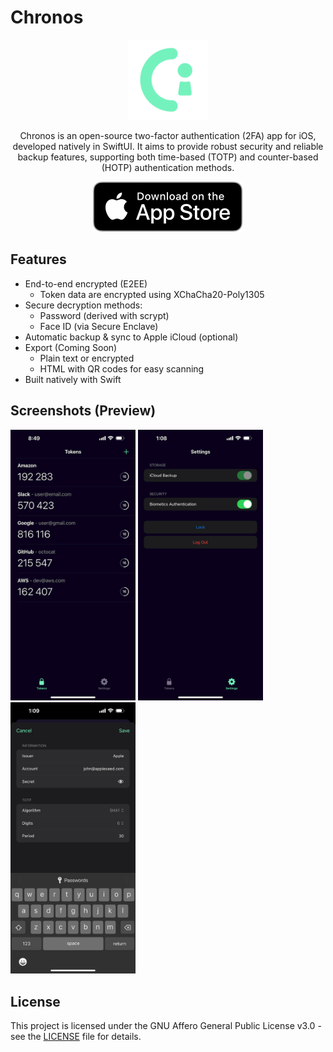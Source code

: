 # Chronos

<p align="center">
  <img src=".github/assets/logo.png" width="128"/>
</p>

<p align="center">
Chronos is an open-source two-factor authentication (2FA) app for iOS, developed natively in SwiftUI. It aims to provide robust security and reliable backup features, supporting both time-based (TOTP) and counter-based (HOTP) authentication methods.
</p>

<p align="center">
  <img src=".github/assets/Download_on_the_App_Store.svg"/>
</p>

## Features

- End-to-end encrypted (E2EE)
    - Token data are encrypted using XChaCha20-Poly1305
- Secure decryption methods:
  - Password (derived with scrypt)
  - Face ID (via Secure Enclave)
- Automatic backup & sync to Apple iCloud (optional)
- Export (Coming Soon)
    - Plain text or encrypted
    - HTML with QR codes for easy scanning
- Built natively with Swift

## Screenshots (Preview)

[<img width=200 alt="Tokens" src=".github/assets/Tokens.png">](.github/assets/Tokens.png)
[<img width=200 alt="Settings" src=".github/assets/Settings.png">](.github/assets/Settings.png)
[<img width=200 alt="Edit Token" src=".github/assets/Edit.png">](.github/assets/Edit.png)

## License

This project is licensed under the GNU Affero General Public License v3.0 - see the [LICENSE](LICENSE) file for details.

